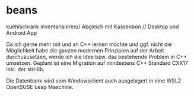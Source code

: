 # beans
kuehlschrank inventarisieren// Abgleich mit Kassenbon // Desktop und Android App

Da ich gerne mehr mit und an C++ lernen möchte und ggf. nicht die Möglichkeit habe die ganzen modernen Prinzipien auf der Arbeit durchuzusetzen, werde ich die Idee bzw. das bestehende Problem in C++ umsetzen.
Geplant ist eine Migration auf mindestens C++ Standard CXX17 inkl. der std-lib.

Die Datenbank wird vom Windowsclient auch ausgelagert in eine WSL2 OpenSUSE Leap Maschine.

